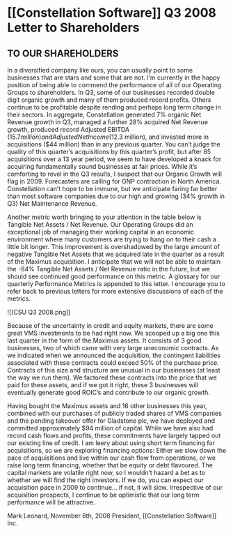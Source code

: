 # [[Constellation Software]] Q3 2008 Letter to Shareholders

## TO OUR SHAREHOLDERS 

In a diversified company like ours, you can usually point to some businesses that are stars and some that are not. I’m currently in the happy position of being able to commend the performance of all of our Operating Groups to shareholders. In Q3, some of our businesses recorded double digit organic growth and many of them produced record profits. Others continue to be profitable despite rending and perhaps long term change in their sectors. In aggregate, Constellation generated 7% organic Net Revenue growth in Q3, managed a further 28% acquired Net Revenue growth, produced record Adjusted EBITDA ($15.7 million) and Adjusted Net Income ($12.3 million), and invested more in acquisitions ($44 million) than in any previous quarter. You can’t judge the quality of this quarter’s acquisitions by this quarter’s profit, but after 85 acquisitions over a 13 year period, we seem to have developed a knack for acquiring fundamentally sound businesses at fair prices. While it’s comforting to revel in the Q3 results, I suspect that our Organic Growth will flag in 2009. Forecasters are calling for GNP contraction in North America. Constellation can’t hope to be immune, but we anticipate faring far better than most software companies due to our high and growing (34% growth in Q3) Net Maintenance Revenue.

Another metric worth bringing to your attention in the table below is Tangible Net Assets / Net Revenue. Our Operating Groups did an exceptional job of managing their working capital in an economic environment where many customers are trying to hang on to their cash a little bit longer. This improvement is overshadowed by the large amount of negative Tangible Net Assets that we acquired late in the quarter as a result of the Maximus acquisition. I anticipate that we will not be able to maintain the -84% Tangible Net Assets / Net Revenue ratio in the future, but we should see continued good performance on this metric. A glossary for our quarterly Performance Metrics is appended to this letter. I encourage you to refer back to previous letters for more extensive discussions of each of the metrics.

![[CSU Q3 2008.png]]


Because of the uncertainty in credit and equity markets, there are some great VMS investments to be had right now. We scooped up a big one this last quarter in the form of the Maximus assets. It consists of 3 good businesses, two of which came with very large uneconomic contracts. As we indicated when we announced the acquisition, the contingent liabilities associated with these contracts could exceed 50% of the purchase price. Contracts of this size and structure are unusual in our businesses (at least the way we run them). We factored these contracts into the price that we paid for these assets, and if we got it right, these 3 businesses will eventually generate good ROIC’s and contribute to our organic growth. 

Having bought the Maximus assets and 16 other businesses this year, combined with our purchases of publicly traded shares of VMS companies and the pending takeover offer for Gladstone plc, we have deployed and committed approximately $94 million of capital. While we have also had record cash flows and profits, these commitments have largely tapped out our existing line of credit. I am leery about using short term financing for acquisitions, so we are exploring financing options: Either we slow down the pace of acquisitions and live within our cash flow from operations, or we raise long term financing, whether that be equity or debt flavoured. The capital markets are volatile right now, so I wouldn’t hazard a bet as to whether we will find the right investors. If we do, you can expect our acquisition pace in 2009 to continue… if not, it will slow. Irrespective of our acquisition prospects, I continue to be optimistic that our long term performance will be attractive. 

Mark Leonard, November 6th, 2008 
President, [[Constellation Software]] Inc.

